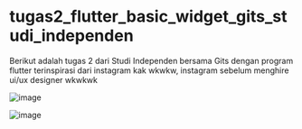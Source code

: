 # tugas2_flutter_basic_widget_gits_studi_independen
 Berikut adalah tugas 2 dari Studi Independen bersama Gits dengan program flutter
terinspirasi dari instagram kak wkwkw, instagram sebelum menghire ui/ux designer wkwkwk




![image](https://user-images.githubusercontent.com/66166386/132529025-5c304822-c92f-40a4-9912-35db65e8c9f1.png)


![image](https://user-images.githubusercontent.com/66166386/133468879-2c627e72-187e-4624-82a0-f943be8503d9.png)


